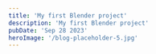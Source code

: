 ```yaml
---
title: 'My first Blender project'
description: 'My first Blender project'
pubDate: 'Sep 28 2023'
heroImage: '/blog-placeholder-5.jpg'
---
```

